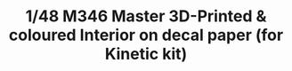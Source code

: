 ---
layout: product
title: "1/48 M346 Master 3D-Printed & coloured Interior on decal paper (for Kinetic kit)"
price: "1500" 
desc: "3D Dekal"
img_path: "/assets/img/QD48061.webp"
brand: "Quinta Studio"
available: false
special_offer: false
new: false
soon: false
cat: "010000"
subcat: "016000"
subsubcat: "0N/A"
sifra: "QD48061"
popular: false
spec: false
---
